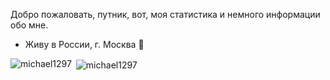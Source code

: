 Добро пожаловать, путник, вот, моя статистика и немного информации обо мне.

- Живу в России, г. Москва 🌴

<!---
<p align="left"> <a href="https://github.com/ryo-ma/github-profile-trophy"><img src="https://github-profile-trophy.vercel.app/?username=michael1297" alt="michael1297" /></a> </p>
-->

<p><img align="left" src="https://github-readme-stats.vercel.app/api/top-langs?username=michael1297&show_icons=true&locale=en&layout=compact" alt="michael1297" /></p>

<p>&nbsp;<img align="center" src="https://github-readme-stats.vercel.app/api?username=michael1297&show_icons=true&locale=en" alt="michael1297" /></p>


<!--
**Michael1297/Michael1297** is a ✨ _special_ ✨ repository because its `README.md` (this file) appears on your GitHub profile.

Here are some ideas to get you started:

- 🔭 I’m currently working on ...
- 🌱 I’m currently learning ...
- 👯 I’m looking to collaborate on ...
- 🤔 I’m looking for help with ...
- 💬 Ask me about ...
- 📫 How to reach me: ...
- 😄 Pronouns: ...
- ⚡ Fun fact: ...
-->
